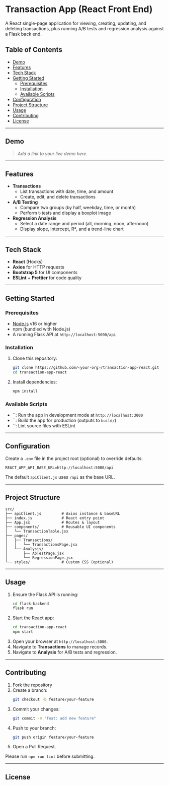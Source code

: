 # Transaction App (React Front End)

A React single-page application for viewing, creating, updating, and deleting transactions, plus running A/B tests and regression analysis against a Flask back end.

## Table of Contents

- [Demo](#demo)
- [Features](#features)
- [Tech Stack](#tech-stack)
- [Getting Started](#getting-started)
    - [Prerequisites](#prerequisites)
    - [Installation](#installation)
    - [Available Scripts](#available-scripts)
- [Configuration](#configuration)
- [Project Structure](#project-structure)
- [Usage](#usage)
- [Contributing](#contributing)
- [License](#license)

---

## Demo

> *Add a link to your live demo here.*

---

## Features

- **Transactions**
    - List transactions with date, time, and amount
    - Create, edit, and delete transactions
- **A/B Testing**
    - Compare two groups (by half, weekday, time, or month)
    - Perform t-tests and display a boxplot image
- **Regression Analysis**
    - Select a date range and period (all, morning, noon, afternoon)
    - Display slope, intercept, R², and a trend-line chart

---

## Tech Stack

- **React** (Hooks)
- **Axios** for HTTP requests
- **Bootstrap 5** for UI components
- **ESLint** + **Prettier** for code quality

---

## Getting Started

### Prerequisites

- [Node.js](https://nodejs.org/) v16 or higher
- npm (bundled with Node.js)
- A running Flask API at `http://localhost:5000/api`

### Installation

1. Clone this repository:
   ```bash
   git clone https://github.com/<your-org>/transaction-app-react.git
   cd transaction-app-react
   ```
2. Install dependencies:
   ```bash
   npm install
   ```

### Available Scripts

- ``: Run the app in development mode at `http://localhost:3000`
- ``: Build the app for production (outputs to `build/`)
- ``: Lint source files with ESLint

---

## Configuration

Create a `.env` file in the project root (optional) to override defaults:

```env
REACT_APP_API_BASE_URL=http://localhost:5000/api
```

The default `apiClient.js` uses `/api` as the base URL.

---

## Project Structure

```plaintext
src/
├── apiClient.js         # Axios instance & baseURL
├── index.js             # React entry point
├── App.jsx              # Routes & layout
├── components/          # Reusable UI components
│   └── TransactionTable.jsx
├── pages/
│   ├── Transactions/
│   │   └── TransactionsPage.jsx
│   └── Analysis/
│       ├── AbTestPage.jsx
│       └── RegressionPage.jsx
└── styles/              # Custom CSS (optional)
```

---

## Usage

1. Ensure the Flask API is running:
   ```bash
   cd flask-backend
   flask run
   ```
2. Start the React app:
   ```bash
   cd transaction-app-react
   npm start
   ```
3. Open your browser at `http://localhost:3000`.
4. Navigate to **Transactions** to manage records.
5. Navigate to **Analysis** for A/B tests and regression.

---

## Contributing

1. Fork the repository
2. Create a branch:
   ```bash
   git checkout -b feature/your-feature
   ```
3. Commit your changes:
   ```bash
   git commit -m "feat: add new feature"
   ```
4. Push to your branch:
   ```bash
   git push origin feature/your-feature
   ```
5. Open a Pull Request.

Please run `npm run lint` before submitting.

---

## License


